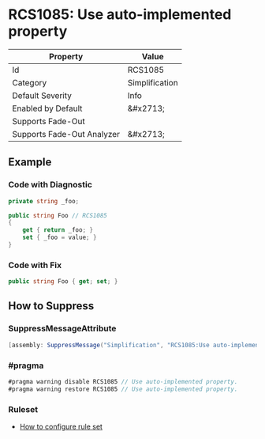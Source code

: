 # RCS1085: Use auto\-implemented property

| Property | Value |
| -------- | ----- |
| Id | RCS1085 |
| Category | Simplification |
| Default Severity | Info |
| Enabled by Default | &\#x2713; |
| Supports Fade\-Out |  |
| Supports Fade\-Out Analyzer | &\#x2713; |

## Example

### Code with Diagnostic

```csharp
private string _foo;

public string Foo // RCS1085
{
    get { return _foo; }
    set { _foo = value; }
}
```

### Code with Fix

```csharp
public string Foo { get; set; }
```

## How to Suppress

### SuppressMessageAttribute

```csharp
[assembly: SuppressMessage("Simplification", "RCS1085:Use auto-implemented property.", Justification = "<Pending>")]
```

### \#pragma

```csharp
#pragma warning disable RCS1085 // Use auto-implemented property.
#pragma warning restore RCS1085 // Use auto-implemented property.
```

### Ruleset

* [How to configure rule set](../HowToConfigureAnalyzers.md)
